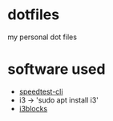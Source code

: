 # dotfiles
my personal dot files

# software used
- [speedtest-cli ](https://www.speedtest.net/apps/cli)
- i3 -> 'sudo apt install i3'
- [i3blocks](https://github.com/vivien/i3blocks)
